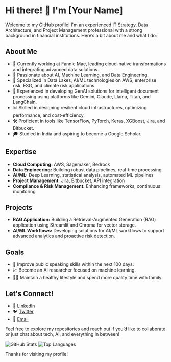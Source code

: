 # Hi there! 👋 I'm [Your Name]

Welcome to my GitHub profile! I'm an experienced IT Strategy, Data Architecture, and Project Management professional with a strong background in financial institutions. Here’s a bit about me and what I do:

## About Me

- 🔭 Currently working at Fannie Mae, leading cloud-native transformations and integrating advanced data solutions.
- 🌱 Passionate about AI, Machine Learning, and Data Engineering.
- 💼 Specialized in Data Lakes, AI/ML technologies on AWS, enterprise risk, ESG, and climate risk applications.
- 🚀 Experienced in developing GenAI solutions for intelligent document processing using platforms like Gemini, Claude, Llama, Titan, and LangChain.
- 📊 Skilled in designing resilient cloud infrastructures, optimizing performance, and cost-efficiency.
- 🛠️ Proficient in tools like TensorFlow, PyTorch, Keras, XGBoost, Jira, and Bitbucket.
- 🎓 Studied in India and aspiring to become a Google Scholar.

## Expertise

- **Cloud Computing:** AWS, Sagemaker, Bedrock
- **Data Engineering:** Building robust data pipelines, real-time processing
- **AI/ML:** Deep Learning, statistical analysis, automated ML pipelines
- **Project Management:** Jira, Bitbucket, API integration
- **Compliance & Risk Management:** Enhancing frameworks, continuous monitoring

## Projects

- **RAG Application:** Building a Retrieval-Augmented Generation (RAG) application using Streamlit and Chroma for vector storage.
- **AI/ML Workflows:** Developing solutions for AI/ML workflows to support advanced analytics and proactive risk detection.

## Goals

- 🌟 Improve public speaking skills within the next 100 days.
- 📈 Become an AI researcher focused on machine learning.
- 🏋️‍♂️ Maintain a healthy lifestyle and spend more quality time with family.

## Let's Connect!

- 💼 [LinkedIn](https://www.linkedin.com/in/your-linkedin-profile)
- 🐦 [Twitter](https://twitter.com/your-twitter-handle)
- 📧 [Email](mailto:your-email@example.com)

Feel free to explore my repositories and reach out if you’d like to collaborate or just chat about tech, AI, and everything in between!

![GitHub Stats](https://github-readme-stats.vercel.app/api?username=your-github-username&show_icons=true&theme=radical)
![Top Languages](https://github-readme-stats.vercel.app/api/top-langs/?username=your-github-username&layout=compact&theme=radical)

Thanks for visiting my profile!
